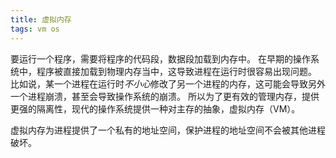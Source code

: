 ```yaml
---
title: 虚拟内存
tags: vm os
---
```


要运行一个程序，需要将程序的代码段，数据段加载到内存中。
在早期的操作系统中，程序被直接加载到物理内存当中，这导致进程在运行时很容易出现问题。
比如说，某一个进程在运行时*不小心*修改了另一个进程的内存，这可能会导致另外一个进程崩溃，甚至会导致操作系统的崩溃。
所以为了更有效的管理内存，提供更强的隔离性，现代的操作系统提供一种对主存的抽象，虚拟内存（VM）。

虚拟内存为进程提供了一个私有的地址空间，保护进程的地址空间不会被其他进程破坏。
